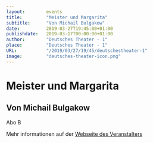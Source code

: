 ```yaml
---
layout:        events
title:         "Meister und Margarita"
subtitle:      "Von Michail Bulgakow"
date:          2019-03-27T19:45:00+01:00
publishdate:   2019-03-17T00:00:00+01:00
author:        "Deutsches Theater - 1"
place:         "Deutsches Theater - 1"
URL:           "/2019/03/27/19/45/deutschestheater-1"
image:         "deutsches-theater-icon.png"
---
```


Meister und Margarita
===========

Von Michail Bulgakow
-----------

 Abo B

Mehr informationen auf der [Webseite des Veranstalters](https://www.dt-goettingen.de/stueck/meister-und-margarita/)
